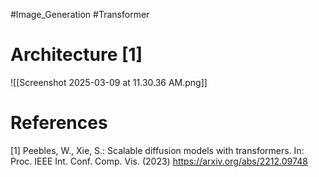#Image_Generation #Transformer 

# Architecture [1]
![[Screenshot 2025-03-09 at 11.30.36 AM.png]]

# References

[1] Peebles, W., Xie, S.: Scalable diffusion models with transformers. In: Proc. IEEE Int. Conf. Comp. Vis. (2023) https://arxiv.org/abs/2212.09748